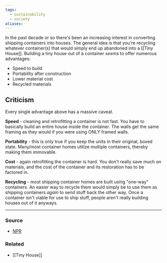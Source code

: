 ```yaml
---
tags:
  - sustainability
  - society
aliases:
---
```

In the past decade or so there's been an increasing interest in converting shipping containers into houses. The general idea is that you're recycling whatever container(s) that would simply end up abandoned into a [[Tiny House]]. Building a tiny house out of a container *seems* to offer numerous advantages:

- Speed to build
- Portability after construction 
- Lower material cost
- Recycled materials

## Criticism
Every single advantage above has a massive caveat. 

**Speed** - cleaning and retrofitting a container is not fast. You have to basically build an entire house inside the container. The walls get the same framing as they would if you were using ONLY framed walls. 

**Portability** - this is only true if you keep the units in their original, boxed state. Many/most container homes utilize multiple containers, thereby making them immovable.

**Cost** - again retrofitting the container is hard. You don't really save much on materials, and the cost of the container and its restoration has to be factored in. 

**Recycling** - most shipping container homes are built using "one-way" containers. An easier way to recycle them would simply be to use them as shipping containers *again* to send stuff back the other way. Once a container isn't viable for use to ship stuff, people aren't really building houses out of it anyways. 

---
### Source
- [NPR](https://www.npr.org/2024/01/15/1223259540/shipping-container-building-environment)

### Related
- [[Tiny House]]